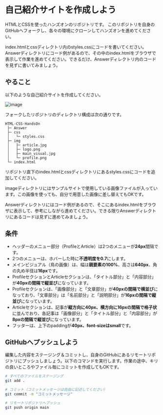 # 自己紹介サイトを作成しよう
HTMLとCSSを使ったハンズオンのリポジトリです。
このリポジトリを自身のGitHubへフォークし、各々の環境にクローンしてハンズオンを進めてください。

index.htmlとcssディレクトリ内のstyles.cssにコードを書いてください。Answerディレクトリにコード例があるので、その中のindex.htmlをブラウザで表示して作業を進めてください。できるだけ、Answerディレクトリ内のコードを見ずに書いてみましょう。

## やること
以下のような自己紹介サイトを作成してください。

![image](https://github.com/user-attachments/assets/b4547e7f-db31-4217-ae90-0545df399a99)

フォークしたリポジトリのディレクトリ構成は次の通りです。

```
HTML-CSS-HandsOn
 ├─ Answer
 ├─ css
 │   └─ styles.css
 ├─ img
 │   ├─ article.jpg
 │   ├─ logo.png
 │   ├─ main_visual.jpg
 │   └─ profile.png
 └─ index.html
```

リポジトリ直下のindex.htmlとcssディレクトリにあるstyles.cssにコードを追加してください。

imageディレクトリにはサンプルサイトで使用している画像ファイルが入っています。この画像を使っても、自分で用意した画像に差し替えてもOKです。

Answerディレクトリにはコード例があるので、そこにあるindex.htmlをブラウザに表示して、参考にしながら進めてください。できる限りAnswerディレクトリにあるコードは見ずに進めてみましょう。

## 条件
- ヘッダーのメニュー部分（ProfileとArticle）は2つのメニューが**24px**間隔です。
- 2つのメニューは、ホバーした時に**不透明度を0.7**にします。
- メインビジュアル（鳥の画像）は、幅は**親要素の100%**、高さは**640px**、角の丸め半径は**16px**です。
- ProfileセクションとArticleセクションは、「タイトル部分」と「内容部分」が**40pxの間隔で縦並び**になっています。
- Profileセクションは、「画像部分」と「文章部分」が**40pxの間隔で横並び**になっており、「文章部分」は「名前部分」と「説明部分」が**16pxの間隔で縦並び**になっています。
- Articleセクションは、記事が**縦方向に40px、**横方向に**16pxの間隔で格子状**に並んでおり、各記事は「画像部分」と「タイトル部分」と「内容部分」が**8pxの間隔で縦並び**になっています。
- フッターは、上下のpaddingが**40px、**font-sizeは**small**です。

## GitHubへプッシュしよう
編集した内容をステージング＆コミットし、自身のGitHubにあるリモートリポジトリにプッシュしましょう。以下のコマンドを実行します。作業の途中、キリの良いところやファイル毎にコミットを作成してもOKです。

```bash
# すべてのファイルをステージング
git add .

# コミット（コミットメッセージは自由に記述してください）
git commit -m "コミットメッセージ"

# リモートリポジトリへプッシュ
git push origin main
```